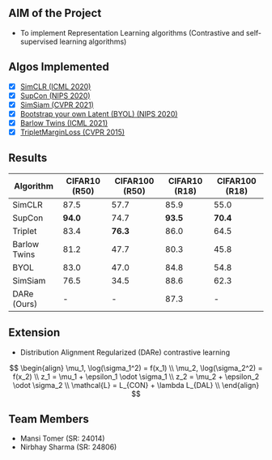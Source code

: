 ## **AIM of the Project**

- To implement Representation Learning algorithms (Contrastive and self-supervised learning algorithms)

## **Algos Implemented**

- [x] [SimCLR (ICML 2020)](https://arxiv.org/pdf/2002.05709)
- [x] [SupCon (NIPS 2020)](https://proceedings.neurips.cc/paper/2020/file/d89a66c7c80a29b1bdbab0f2a1a94af8-Paper.pdf)
- [x] [SimSiam (CVPR 2021)](https://openaccess.thecvf.com/content/CVPR2021/papers/Chen_Exploring_Simple_Siamese_Representation_Learning_CVPR_2021_paper.pdf)
- [x] [Bootstrap your own Latent (BYOL) (NIPS 2020)](https://arxiv.org/pdf/2006.07733)
- [x] [Barlow Twins (ICML 2021)](https://arxiv.org/pdf/2103.03230)
- [x] [TripletMarginLoss (CVPR 2015)](https://www.cv-foundation.org/openaccess/content_cvpr_2015/papers/Schroff_FaceNet_A_Unified_2015_CVPR_paper.pdf)

<!-- - [ ] [Momentum Contrast (MoCo) (CVPR 2020)](https://openaccess.thecvf.com/content_CVPR_2020/papers/He_Momentum_Contrast_for_Unsupervised_Visual_Representation_Learning_CVPR_2020_paper.pdf) -->


## **Results**

|Algorithm|CIFAR10 (R50)|CIFAR100 (R50)|CIFAR10 (R18)|CIFAR100 (R18)|
|---|---|---|---|---|
|SimCLR|87.5|57.7|85.9|55.0|
|SupCon|**94.0**|74.7|**93.5**|**70.4**|
|Triplet|83.4|**76.3**|86.0|64.5|
|Barlow Twins|81.2|47.7|80.3|45.8|
|BYOL|83.0|47.0|84.8|54.8|
|SimSiam|76.5|34.5|88.6|62.3|
|DARe (Ours)|-|-|87.3|-|

## **Extension**

- Distribution Alignment Regularized (DARe) contrastive learning 

$$
\begin{align}
\mu_1, \log(\sigma_1^2) = f(x_1) \\
\mu_2, \log(\sigma_2^2) = f(x_2) \\
z_1 = \mu_1 + \epsilon_1 \odot \sigma_1 \\
z_2 = \mu_2 + \epsilon_2 \odot \sigma_2 \\
\mathcal{L} = L_{CON} + \lambda L_{DAL} \\
\end{align}
$$

<!-- L_{CON} = \sum_{i} -log(\frac{e^{sim(z_{1i}, z_{2i})}}{\sum_{j \ne i} e^{sim(z_{1i}, z_{2j})}}) \\
L_{DAL} = JSD(N(\mu_1, \sigma_1^2) || N(\mu_2, \sigma_2^2))
% \mathcal{L} = \mathcal{L}_{\mathcal{CON}} + \lambda \mathcal{L}_{\mathcal{DAL}} \\
% \mathcal{L}_{\mathcal{CON}} = \sum_{} -log(\frac{e^{sim(z_{1i}, z_{2i})}}{\sum_{j \ne i} e^{sim(z_{1i}, z_{2j})}}) \\
% \mathcal{L}_{\mathcal{DAL}} = \mathcal{JSD}(\mathcal{N}(\mu_1, \sigma_1^2) || \mathcal{N}(\mu_2, \sigma_2^2)) -->

## **Team Members**

- Mansi Tomer (SR: 24014)
- Nirbhay Sharma (SR: 24806)